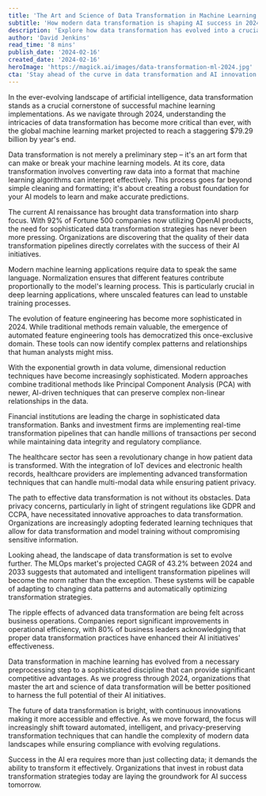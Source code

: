 ```yaml
---
title: 'The Art and Science of Data Transformation in Machine Learning: A 2024 Guide'
subtitle: 'How modern data transformation is shaping AI success in 2024'
description: 'Explore how data transformation has evolved into a crucial discipline for machine learning success in 2024, with insights on emerging trends, best practices, and industry-specific applications. Learn why proper data transformation is essential for AI initiatives and what the future holds for this rapidly evolving field.'
author: 'David Jenkins'
read_time: '8 mins'
publish_date: '2024-02-16'
created_date: '2024-02-16'
heroImage: 'https://magick.ai/images/data-transformation-ml-2024.jpg'
cta: 'Stay ahead of the curve in data transformation and AI innovation! Follow us on LinkedIn for regular updates on machine learning best practices, industry insights, and cutting-edge developments in data science.'
---
```


In the ever-evolving landscape of artificial intelligence, data transformation stands as a crucial cornerstone of successful machine learning implementations. As we navigate through 2024, understanding the intricacies of data transformation has become more critical than ever, with the global machine learning market projected to reach a staggering $79.29 billion by year's end.

Data transformation is not merely a preliminary step – it's an art form that can make or break your machine learning models. At its core, data transformation involves converting raw data into a format that machine learning algorithms can interpret effectively. This process goes far beyond simple cleaning and formatting; it's about creating a robust foundation for your AI models to learn and make accurate predictions.

The current AI renaissance has brought data transformation into sharp focus. With 92% of Fortune 500 companies now utilizing OpenAI products, the need for sophisticated data transformation strategies has never been more pressing. Organizations are discovering that the quality of their data transformation pipelines directly correlates with the success of their AI initiatives.

Modern machine learning applications require data to speak the same language. Normalization ensures that different features contribute proportionally to the model's learning process. This is particularly crucial in deep learning applications, where unscaled features can lead to unstable training processes.

The evolution of feature engineering has become more sophisticated in 2024. While traditional methods remain valuable, the emergence of automated feature engineering tools has democratized this once-exclusive domain. These tools can now identify complex patterns and relationships that human analysts might miss.

With the exponential growth in data volume, dimensional reduction techniques have become increasingly sophisticated. Modern approaches combine traditional methods like Principal Component Analysis (PCA) with newer, AI-driven techniques that can preserve complex non-linear relationships in the data.

Financial institutions are leading the charge in sophisticated data transformation. Banks and investment firms are implementing real-time transformation pipelines that can handle millions of transactions per second while maintaining data integrity and regulatory compliance.

The healthcare sector has seen a revolutionary change in how patient data is transformed. With the integration of IoT devices and electronic health records, healthcare providers are implementing advanced transformation techniques that can handle multi-modal data while ensuring patient privacy.

The path to effective data transformation is not without its obstacles. Data privacy concerns, particularly in light of stringent regulations like GDPR and CCPA, have necessitated innovative approaches to data transformation. Organizations are increasingly adopting federated learning techniques that allow for data transformation and model training without compromising sensitive information.

Looking ahead, the landscape of data transformation is set to evolve further. The MLOps market's projected CAGR of 43.2% between 2024 and 2033 suggests that automated and intelligent transformation pipelines will become the norm rather than the exception. These systems will be capable of adapting to changing data patterns and automatically optimizing transformation strategies.

The ripple effects of advanced data transformation are being felt across business operations. Companies report significant improvements in operational efficiency, with 80% of business leaders acknowledging that proper data transformation practices have enhanced their AI initiatives' effectiveness.

Data transformation in machine learning has evolved from a necessary preprocessing step to a sophisticated discipline that can provide significant competitive advantages. As we progress through 2024, organizations that master the art and science of data transformation will be better positioned to harness the full potential of their AI initiatives.

The future of data transformation is bright, with continuous innovations making it more accessible and effective. As we move forward, the focus will increasingly shift toward automated, intelligent, and privacy-preserving transformation techniques that can handle the complexity of modern data landscapes while ensuring compliance with evolving regulations.

Success in the AI era requires more than just collecting data; it demands the ability to transform it effectively. Organizations that invest in robust data transformation strategies today are laying the groundwork for AI success tomorrow.